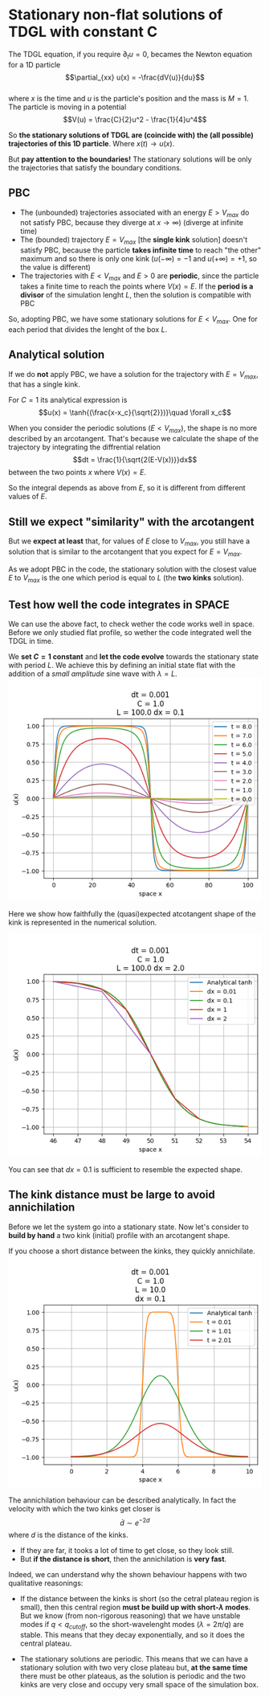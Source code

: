# Stationary non-flat solutions of TDGL with constant C

The TDGL equation, if you require $\partial_t u = 0$, becames the Newton equation for a 1D particle
 $$\partial_{xx} u(x) = -\frac{dV(u)}{du}$$   
where $x$ is the time and $u$ is the particle's position and the mass is $M=1$.
The particle is moving in a potential
$$V(u) = \frac{C}{2}u^2 - \frac{1}{4}u^4$$

So **the stationary solutions of TDGL are (coincide with) the (all possible) trajectories of this 1D particle**.
Where $x(t)\rightarrow u(x)$.

But **pay attention to the boundaries!**
The stationary solutions will be only the trajectories that satisfy the boundary conditions.

## PBC
- The (unbounded) trajectories associated with an energy $E > V_{max}$ do not satisfy PBC, because they diverge at $x\rightarrow \infty)$ (diverge at infinite time)
- The (bounded) trajectory $E=V_{max}$ [the **single kink** solution] doesn't satisfy PBC, because the particle **takes infinite time** to reach "the other" maximum and so there is only one kink ($u(-\infty) = -1$ and $u(+\infty) = +1$, so the value is different)
- The trajectories with $E<V_{max}$ and $E>0$ are **periodic**, since the particle takes a finite time to reach the points where $V(x) = E$.
If the **period is a divisor** of the simulation lenght $L$, then the solution is compatible with PBC

So, adopting PBC, we have some stationary solutions for $E<V_{max}$. One for each period that divides the lenght of the box $L$.

## Analytical solution
If we do **not** apply PBC, we have a solution for the trajectory with $E=V_{max}$, that has a single kink.

For $C=1$ its analytical expression is
$$u(x) = \tanh{(\frac{x-x_c}{\sqrt{2}})}\quad \forall x_c$$

When you consider the periodic solutions ($E<V_{max}$), the shape is no more described by an arcotangent. That's because we calculate the shape of the trajectory by integrating the diffrential relation
$$dt = \frac{1}{\sqrt{2(E-V(x))}}dx$$
between the two points $x$ where $V(x) = E$.

So the integral depends as above from $E$, so it is different from different values of $E$.

## Still we expect "similarity" with the arcotangent

But we **expect at least** that, for values of $E$ close to $V_{max}$, you still have a solution that is similar to the arcotangent that you expect for $E=V_{max}$.

As we adopt PBC in the code, the stationary solution with the closest value $E$ to $V_{max}$ is the one which period is equal to $L$ (the **two kinks** solution).

## Test how well the code integrates in SPACE
We can use the above fact, to check wether the code works well in space.
Before we only studied flat profile, so wether the code integrated well the TDGL in time.

We **set $C=1$ constant** and **let the code evolve** towards the stationary state with period $L$.
We achieve this by defining an initial state flat with the addition of a _small amplitude_ sine wave with $\lambda = L$.
![riseoftwokinks](../Plots/two%20kinks/rise%20C%20=%201%20const.png?raw=true)

Here we show how faithfully the (quasi)expected atcotangent shape of the kink is represented in the numerical solution.

![riseoftwokinks](../Plots/two%20kinks/kink%20shape%20varying%20dx.png?raw=true)

You can see that $dx = 0.1$ is sufficient to resemble the expected shape.

## The kink distance must be large to avoid annichilation

Before we let the system go into a stationary state. Now let's consider to **build by hand** a two kink (initial) profile with an arcotangent shape.

If you choose a short distance between the kinks, they quickly annichilate.
![annichilationofclosekinks](../Plots/two%20kinks/short%20distance%20annichilation.png?raw=true)

The annichilation behaviour can be described analytically. In fact the velocity with which the two kinks get closer is
$$\dot{d}\sim e^{-2d}$$ 
where $d$ is the distance of the kinks.

- If they are far, it tooks a lot of time to get close, so they look still.
- But **if the distance is short**, then the annichilation is **very fast**.

Indeed, we can understand why the shown behaviour happens with two qualitative reasonings:

- If the distance between the kinks is short (so the cetral plateau region is small), then this central region **must be build up with short-$\lambda$ modes**.
But we know (from non-rigorous reasoning) that we have unstable modes if $q < q_{cutoff}$, so the short-wavelenght modes ($\lambda = 2\pi/q$) are stable.
This means that they decay exponentially, and so it does the central plateau.

- The stationary solutions are periodic. This means that we can have a stationary solution with two very close plateau but, **at the same time** there must be other plateaus, as the solution is periodic and the two kinks are very close and occupy very small space of the simulation box.